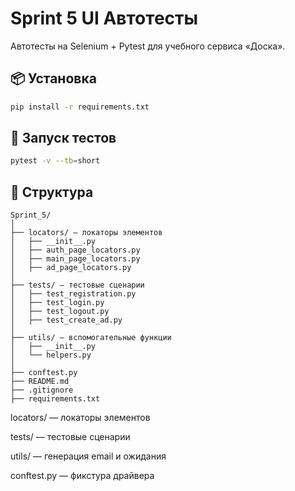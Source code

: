 # Sprint 5 UI Автотесты

Автотесты на Selenium + Pytest для учебного сервиса «Доска».

## 📦 Установка

```bash
pip install -r requirements.txt
```

## 🚀 Запуск тестов

```bash
pytest -v --tb=short
```

## 📂 Структура

```
Sprint_5/
│
├── locators/ — локаторы элементов
│   ├── __init__.py
│   ├── auth_page_locators.py
│   ├── main_page_locators.py
│   ├── ad_page_locators.py
│
├── tests/ — тестовые сценарии
│   ├── test_registration.py
│   ├── test_login.py
│   ├── test_logout.py
│   ├── test_create_ad.py
│
├── utils/ — вспомогательные функции
│   ├── __init__.py
│   └── helpers.py
│
├── conftest.py
├── README.md
├── .gitignore
├── requirements.txt
```

locators/ — локаторы элементов

tests/ — тестовые сценарии

utils/ — генерация email и ожидания

conftest.py — фикстура драйвера